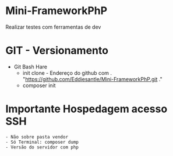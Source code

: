 # Mini-FrameworkPhP
Realizar testes com ferramentas de dev

# GIT - Versionamento

* Git Bash Hare
	- init clone - Endereço do github com . "https://github.com/Eddiesantle/Mini-FrameworkPhP.git ."
	- composer init

# Importante Hospedagem acesso SSH
	- Não sobre pasta vendor
	- Só Terminal: composer dump
	- Versão do servidor com php